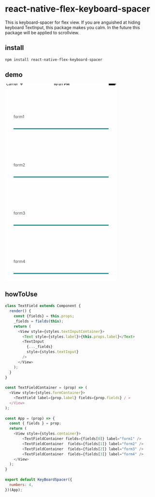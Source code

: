 # react-native-flex-keyboard-spacer
This is keyboard-spacer for flex view.
If you are anguished at hiding keyboard TextInput, this package makes you calm.
In the future this package will be applied to scrollview.

## install

```sh
npm install react-native-flex-keyboard-spacer
```

## demo
![formspacerdemo](./formSpacer.gif)

## howToUse

```js
class TextField extends Component {
  render() {
    const {fields} = this.props;
    _fields = fields(this);
    return (
      <View style={styles.textInputContainer}>
        <Text style={styles.label}>{this.props.label}</Text>
        <TextInput
          {..._fields}
          style={styles.textInput}
        />
      </View>
    );
  }
}

const TextFieldContainer = (prop) => (
  <View style={styles.formContainer}>
    <TextField label={prop.label} fields={prop.fields} / >
  </View>
);

const App = (prop) => {
  const { fields } = prop;
  return (
    <View style={styles.container}>
        <TextFieldContainer fields={fields[0]} label="form1" />
        <TextFieldContainer  fields={fields[1]} label="form2" />
        <TextFieldContainer  fields={fields[2]} label="form3" />
        <TextFieldContainer  fields={fields[3]} label="form4" />
    </View>
  );
}

export default KeyBoardSpacer({
  numbers: 4,
})(App);
```
